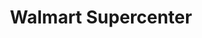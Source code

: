 ---
title: "Walmart Supercenter"
url: /alexandria/walmart-supercenter-coliseum-boulevard/
shop: Supermarkt
---